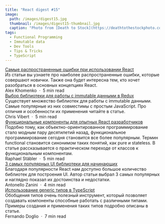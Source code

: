 ```yaml
---
title: "React digest #15"
image: 
  path: /images/digest15.jpg
  thumbnail: /images/digest15-thumbnail.jpg
  caption: "Photo from [Death to Stock](https://deathtothestockphoto.com/)"
tags:
  - Functional Programming
  - Immutable data
  - Dev Tools
  - Tips & Tricks
  - TypeScript
---
```


<div class="digest">
    <a href="https://medium.com/swlh/the-most-common-mistakes-when-using-react-446b7b8c053a">Самые распространенные ошибки при использовании React</a>
    <div class="digest-desc">Из статьи вы узнаете про наиболее распространенные ошибки, которые совершают новички. Также она будет интересна тем, кто хочет разобраться в основных концепциях React.</div>
    <div class="digest-time">Alex Khomenko &nbsp;&middot;&nbsp; 5 min read</div>
</div>

<div class="digest">
    <a href="https://medium.com/better-programming/try-these-instead-of-using-immutable-js-with-redux-f5bc3bd30190">Выбор библиотеки для работы с immutable данными в Redux</a>
    <div class="digest-desc">Существует множество библиотек для работы с immutable данными. Самые популярные из них совместимы с простым JavaScript. Про отличия и особенности их применения читайте в статье.</div>
    <div class="digest-time">Chris Vibert &nbsp;&middot;&nbsp; 5 min read</div>
</div>

<div class="digest">
    <a href="https://levelup.gitconnected.com/functional-components-for-experienced-react-developers-219eb4747617">Функциональные компоненты для опытных React разработчиков</a>
    <div class="digest-desc">Подобно тому, как объектно-ориентированное программирование стало модным пару десятилетий назад, функциональное программирование сегодня становится все более популярным. Термин functional становится синонимом таких понятий, как pure и stateless. В статье рассказывается о практическом переходе от классов к функциональным компонентам.</div>
    <div class="digest-time">Raphael Stäbler &nbsp;&middot;&nbsp; 5 min read</div>
</div>

<div class="digest">
    <a href="https://medium.com/better-programming/the-top-3-react-ui-libraries-for-beginners-6987f7b62c78">3 самых популярных UI библиотеки для начинающих</a>
    <div class="digest-desc">Благодаря популярности React нам доступно большое количество библиотек для построения UI. Автор статьи выбрал 3 самых популярных и наглядно показал их достоинства и недостатки.</div>
    <div class="digest-time">Antonello Zanini &nbsp;&middot;&nbsp; 4 min read</div>
</div>

<div class="digest">
    <a href="https://blog.bitsrc.io/typescript-the-value-of-a-good-generic-bfd820d52995">Использование generic типов в TypeScript</a>
    <div class="digest-desc">Обобщения типов очень полезный инструмент, который позволяет создавать компоненты способные работать с различными типами. Примеры создания и применения таких типов подробно описаны в статье.</div>
    <div class="digest-time">Fernando Doglio &nbsp;&middot;&nbsp; 7 min read</div>
</div>